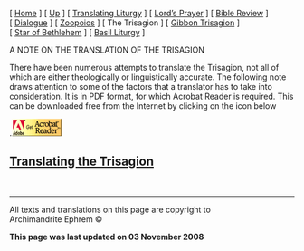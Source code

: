 \[ [Home](index.md) \] \[ [Up](obiter_scripta.md) \]
\[ [Translating Liturgy](translating_liturgy.md) \]
\[ [Lord’s Prayer](lord%27s_prayer.md) \]
\[ [Bible Review](bible_review.md) \] \[ [Dialogue](dialogue.md) \]
\[ [Zoopoios](zoopoios.md) \] \[ The Trisagion \]
\[ [Gibbon Trisagion](gibbon_trisagion.md) \]
\[ [Star of Bethlehem](Star%20of%20Bethlehem.md) \]
\[ [Basil Liturgy](basil_liturgy.md) \]

A NOTE ON THE TRANSLATION OF THE TRISAGION

There have been numerous attempts to translate the Trisagion, not all of
which are either theologically or linguistically accurate. The following
note draws attention to some of the factors that a translator has to
take into consideration. It is in PDF format, for which Acrobat Reader
is required. This can be downloaded free from the Internet by clicking
on the icon below

.![](getacro.gif)

## [Translating the Trisagion](THE%20TRISAGION02.pdf)

 

-----

All texts and translations on this page are copyright to  
Archimandrite Ephrem ©

**This page was last updated on 03 November 2008**

